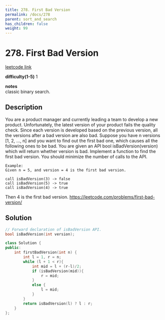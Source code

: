 ```yaml
---
title: 278. First Bad Version
permalink: /docs/278
parent: sort_and_search
has_children: false
weight: 99
---
```

# 278. First Bad Version
[leetcode link](https://leetcode.com/problems/first-bad-version/)

**difficulty(1-5)** 
1

**notes**   
classic binary search.

## Description
You are a product manager and currently leading a team to develop a new product. Unfortunately, the latest version of your product fails the quality check. Since each version is developed based on the previous version, all the versions after a bad version are also bad.
Suppose you have n versions [1, 2, ..., n] and you want to find out the first bad one, which causes all the following ones to be bad.
You are given an API bool isBadVersion(version) which will return whether version is bad. Implement a function to find the first bad version. You should minimize the number of calls to the API.
```
Example:
Given n = 5, and version = 4 is the first bad version.

call isBadVersion(3) -> false
call isBadVersion(5) -> true
call isBadVersion(4) -> true
```
Then 4 is the first bad version. https://leetcode.com/problems/first-bad-version/


## Solution
```c++
// Forward declaration of isBadVersion API.
bool isBadVersion(int version);

class Solution {
public:
    int firstBadVersion(int n) {
        int l = 1, r = n;
        while (l + 1 < r){
            int mid = l + (r-l)/2;
            if (isBadVersion(mid)){
                r = mid;
            }
            else {
                l = mid;
            }
        }
        return isBadVersion(l) ? l : r;
    }
};
```

<!-- 
Default label
{: .label }

Blue label
{: .label .label-blue }

Stable
{: .label .label-green }

New release
{: .label .label-purple }

Coming soon
{: .label .label-yellow }

Deprecated
{: .label .label-red } -->
